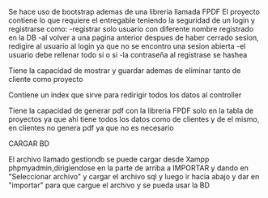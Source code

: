 Se hace uso de bootstrap ademas de una libreria llamada FPDF 
El proyecto contiene lo que requiere el entregable teniendo la seguridad de un login y registrarse como:
-registrar solo usuario con diferente nombre registrado en la DB
-al volver a una pagina anterior despues de haber cerrado sesion, redigire al usuario al login ya que no se encontro una sesion abierta
-el usuario debe rellenar todo si o si 
-la contraseña al registrase se hashea

Tiene la capacidad de mostrar y guardar ademas de eliminar tanto de cliente como proyecto 

Contiene un index que sirve para redirigir todos los datos al controller 

Tiene la capacidad de generar pdf con la libreria FPDF solo en la tabla de proyectos ya que ahi tiene todos los datos como de clientes y de el mismo, en clientes no genera pdf ya que no es necesario 

CARGAR BD

El archivo llamado gestiondb se puede cargar desde Xampp phpmyadmin,dirigiendose en la parte de arriba a IMPORTAR y dando en "Seleccionar archivo" y cargar el archivo sql y luego ir hacia abajo y dar en "importar" para que cargue el archivo y se pueda usar la BD
